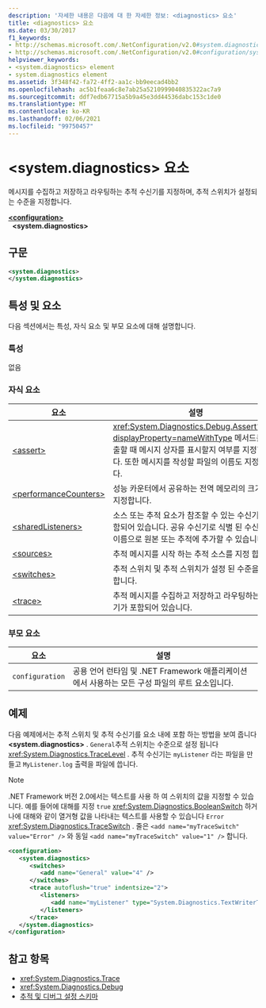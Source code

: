 ```yaml
---
description: '자세한 내용은 다음에 대 한 자세한 정보: <diagnostics> 요소'
title: <diagnostics> 요소
ms.date: 03/30/2017
f1_keywords:
- http://schemas.microsoft.com/.NetConfiguration/v2.0#system.diagnostics
- http://schemas.microsoft.com/.NetConfiguration/v2.0#configuration/system.diagnostics
helpviewer_keywords:
- <system.diagnostics> element
- system.diagnostics element
ms.assetid: 3f348f42-fa72-4ff2-aa1c-bb9eecad4bb2
ms.openlocfilehash: ac5b1feaa6c8e7ab25a5210999040835322ac7a9
ms.sourcegitcommit: ddf7edb67715a5b9a45e3dd44536dabc153c1de0
ms.translationtype: MT
ms.contentlocale: ko-KR
ms.lasthandoff: 02/06/2021
ms.locfileid: "99750457"
---
```

# <a name="systemdiagnostics-element"></a>\<system.diagnostics> 요소

메시지를 수집하고 저장하고 라우팅하는 추적 수신기를 지정하며, 추적 스위치가 설정되는 수준을 지정합니다.  
  
[**\<configuration>**](../configuration-element.md)  
&nbsp;&nbsp;**\<system.diagnostics>**  
  
## <a name="syntax"></a>구문  
  
```xml  
<system.diagnostics>
</system.diagnostics>  
```  
  
## <a name="attributes-and-elements"></a>특성 및 요소  

 다음 섹션에서는 특성, 자식 요소 및 부모 요소에 대해 설명합니다.  
  
### <a name="attributes"></a>특성  

 없음  
  
### <a name="child-elements"></a>자식 요소  
  
|요소|설명|  
|-------------|-----------------|  
|[\<assert>](assert-element.md)|<xref:System.Diagnostics.Debug.Assert%2A?displayProperty=nameWithType> 메서드를 호출할 때 메시지 상자를 표시할지 여부를 지정합니다. 또한 메시지를 작성할 파일의 이름도 지정합니다.|  
|[\<performanceCounters>](performancecounters-element.md)|성능 카운터에서 공유하는 전역 메모리의 크기를 지정합니다.|  
|[\<sharedListeners>](sharedlisteners-element.md)|소스 또는 추적 요소가 참조할 수 있는 수신기가 포함되어 있습니다. 공유 수신기로 식별 된 수신기는 이름으로 원본 또는 추적에 추가할 수 있습니다.|  
|[\<sources>](sources-element.md)|추적 메시지를 시작 하는 추적 소스를 지정 합니다.|  
|[\<switches>](switches-element.md)|추적 스위치 및 추적 스위치가 설정 된 수준을 포함 합니다.|  
|[\<trace>](trace-element.md)|추적 메시지를 수집하고 저장하고 라우팅하는 수신기가 포함되어 있습니다.|  
  
### <a name="parent-elements"></a>부모 요소  
  
|요소|설명|  
|-------------|-----------------|  
|`configuration`|공용 언어 런타임 및 .NET Framework 애플리케이션에서 사용하는 모든 구성 파일의 루트 요소입니다.|  
  
## <a name="example"></a>예제  

 다음 예제에서는 추적 스위치 및 추적 수신기를 요소 내에 포함 하는 방법을 보여 줍니다 **\<system.diagnostics>** . `General`추적 스위치는 수준으로 설정 됩니다 <xref:System.Diagnostics.TraceLevel> . 추적 수신기는 `myListener` 라는 파일을 만들고 `MyListener.log` 출력을 파일에 씁니다.  
  
> [!NOTE]
> .NET Framework 버전 2.0에서는 텍스트를 사용 하 여 스위치의 값을 지정할 수 있습니다. 예를 들어에 대해를 지정 `true` <xref:System.Diagnostics.BooleanSwitch> 하거나에 대해와 같이 열거형 값을 나타내는 텍스트를 사용할 수 있습니다 `Error` <xref:System.Diagnostics.TraceSwitch> . 줄은 `<add name="myTraceSwitch" value="Error" />` 와 동일 `<add name="myTraceSwitch" value="1" />` 합니다.  
  
```xml  
<configuration>  
   <system.diagnostics>  
      <switches>  
         <add name="General" value="4" />  
      </switches>  
      <trace autoflush="true" indentsize="2">  
         <listeners>  
            <add name="myListener" type="System.Diagnostics.TextWriterTraceListener, System, Version=1.0.3300.0, Culture=neutral, PublicKeyToken=b77a5c561934e089" initializeData="MyListener.log" traceOutputOptions="ProcessId, LogicalOperationStack, Timestamp, ThreadId, Callstack, DateTime" />  
         </listeners>  
      </trace>  
   </system.diagnostics>  
</configuration>  
```  
  
## <a name="see-also"></a>참고 항목

- <xref:System.Diagnostics.Trace>
- <xref:System.Diagnostics.Debug>
- [추적 및 디버그 설정 스키마](index.md)
